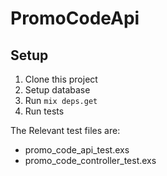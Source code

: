 # PromoCodeApi

## Setup
1. Clone this project
2. Setup database
3. Run `mix deps.get`
4. Run tests

The Relevant test files are:
- promo_code_api_test.exs
- promo_code_controller_test.exs

